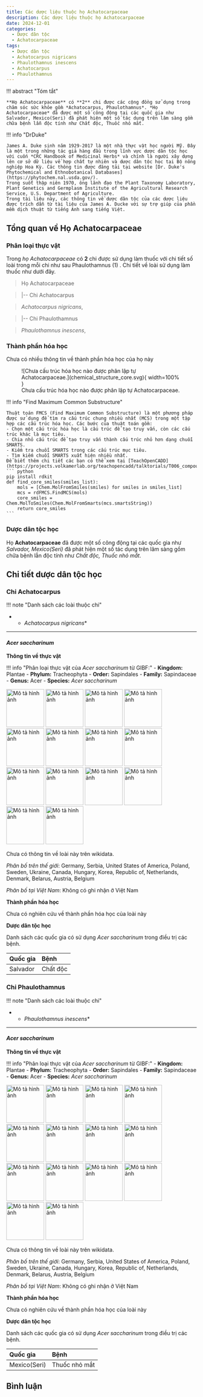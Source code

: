 ```yaml
---
title: Các dược liệu thuộc họ Achatocarpaceae
description: Các dược liệu thuộc họ Achatocarpaceae
date: 2024-12-01
categories:
  - Dược dân tộc
  - Achatocarpaceae
tags:
  - Dược dân tộc
  - Achatocarpus nigricans
  - Phaulothamnus inescens
  - Achatocarpus
  - Phaulothamnus
---
```

!!! abstract "Tóm tắt"

    **Họ Achatocarpaceae** có **2** chi được các cộng đồng sử dụng trong chăm sóc sức khỏe gồm *Achatocarpus, Phaulothamnus*. *Họ Achatocarpaceae* đã được một số công động tại các quốc gia như Salvador, Mexico(Seri) đã phát hiện một số tác dụng trên lâm sàng gồm chữa bệnh lẫn độc tính như Chất độc, Thuốc nhỏ mắt.

!!! info "DrDuke"

    James A. Duke sinh năm 1929-2017 là một nhà thực vật học người Mỹ. Đây là một trong những tác giả hàng đầu trong lĩnh vực dược dân tộc học với cuốn *CRC Handbook of Medicinal Herbs* và chính là người xây dựng lên cơ sở dữ liệu về hợp chất tự nhiên và dược dân tộc học tại Bộ nông nghiệp Hoa Kỳ. Các thông tin được đăng tải tại website [Dr. Duke's Phytochemical and Ethnobotanical Databases](https://phytochem.nal.usda.gov/). 
    Trong suốt thập niên 1970, ông lãnh đạo the Plant Taxonomy Laboratory, Plant Genetics and Germplasm Institute of the Agricultural Research Service, U.S. Department of Agriculture.
    Trong tài liệu này, các thông tin về dược dân tộc của các dược liệu được trích dẫn từ tài liệu của James A. Ducke với sự trợ giúp của phần mềm dịch thuật từ tiếng Anh sang tiếng Việt.
   
## Tổng quan về Họ Achatocarpaceae
### Phân loại thực vật
Trong *họ Achatocarpaceae* có **2** chi được sử dụng làm thuốc với chi tiết số loài trong mỗi chi như sau Phaulothamnus (1) . Chi tiết về loài sử dụng làm thuốc như dưới đây.  

>Họ Achatocarpaceae


>|-- Chi Achatocarpus

>*Achatocarpus nigricans*,

>|-- Chi Phaulothamnus

>*Phaulothamnus inescens*,

### Thành phần hóa học 

Chưa có nhiều thông tin về thành phần hóa học của họ này

<figure markdown="span">
    ![Chưa cấu trúc hóa học nào được phân lập tự Achatocarpaceae.](chemical_structure_core.svg){ width=100% }
    <figcaption>Chưa cấu trúc hóa học nào được phân lập tự Achatocarpaceae.</figcaption>
</figure>


!!! info  "Find Maximum Common Substructure"
    
    Thuật toán FMCS (Find Maximum Common Substructure) là một phương pháp được sử dụng để tìm ra cấu trúc chung nhiều nhất (MCS) trong một tập hợp các cấu trúc hóa học. Các bước của thuật toán gồm:
    - Chọn một cấu trúc hóa học là cấu trúc để tạo truy vấn, còn các cấu trúc khác là mục tiêu.
    - Chia nhỏ cấu trúc để tạo truy vấn thành cấu trúc nhỏ hơn dạng chuỗi SMARTS.
    - Kiểm tra chuỗi SMARTS trong các cấu trúc mục tiêu.
    - Tìm kiếm chuỗi SMARTS xuất hiện nhiều nhất.
    Để biết thêm chi tiết các bạn có thể xem tại [TeachOpenCADD](https://projects.volkamerlab.org/teachopencadd/talktorials/T006_compound_maximum_common_substructures.html)
    ``` python
    pip install rdkit
    def find_core_smiles(smiles_list):
        mols = [Chem.MolFromSmiles(smiles) for smiles in smiles_list]
        mcs = rdFMCS.FindMCS(mols)
        core_smiles = Chem.MolToSmiles(Chem.MolFromSmarts(mcs.smartsString))
        return core_smiles
    ```

### Dược dân tộc học

Họ **Achatocarpaceae** đã được một số công động tại các quốc gia như *Salvador, Mexico(Seri)* đã phát hiện một số tác dụng trên lâm sàng gồm chữa bệnh lẫn độc tính như *Chất độc, Thuốc nhỏ mắt*.

## Chi tiết dược dân tộc học


### Chi Achatocarpus

!!! note "Danh sách các loài thuộc chi"
    
*	 - *Achatocarpus nigricans**

---      
#### *Acer saccharinum*
**Thông tin về thực vật**

!!! info "Phân loại thực vật của *Acer saccharinum* từ GIBF:"
    - **Kingdom:** Plantae
    - **Phylum:** Tracheophyta
    - **Order:** Sapindales
    - **Family:** Sapindaceae
    - **Genus:** Acer
    - **Species:** *Acer saccharinum*

<img src="https://inaturalist-open-data.s3.amazonaws.com/photos/344118833/original.jpg" alt="Mô tả hình ảnh" width="100" height="100">
<img src="https://inaturalist-open-data.s3.amazonaws.com/photos/344118655/original.jpg" alt="Mô tả hình ảnh" width="100" height="100">
<img src="https://inaturalist-open-data.s3.amazonaws.com/photos/344118799/original.jpg" alt="Mô tả hình ảnh" width="100" height="100">
<img src="https://inaturalist-open-data.s3.amazonaws.com/photos/344118766/original.jpg" alt="Mô tả hình ảnh" width="100" height="100">
<img src="https://inaturalist-open-data.s3.amazonaws.com/photos/344170265/original.jpeg" alt="Mô tả hình ảnh" width="100" height="100">
<img src="https://inaturalist-open-data.s3.amazonaws.com/photos/344170145/original.jpeg" alt="Mô tả hình ảnh" width="100" height="100">
<img src="https://inaturalist-open-data.s3.amazonaws.com/photos/344194895/original.jpg" alt="Mô tả hình ảnh" width="100" height="100">
<img src="https://inaturalist-open-data.s3.amazonaws.com/photos/344194923/original.jpg" alt="Mô tả hình ảnh" width="100" height="100">
<img src="https://inaturalist-open-data.s3.amazonaws.com/photos/344382582/original.jpg" alt="Mô tả hình ảnh" width="100" height="100">
<img src="https://inaturalist-open-data.s3.amazonaws.com/photos/344382624/original.jpg" alt="Mô tả hình ảnh" width="100" height="100">
<img src="https://inaturalist-open-data.s3.amazonaws.com/photos/344382652/original.jpg" alt="Mô tả hình ảnh" width="100" height="100">
<img src="https://inaturalist-open-data.s3.amazonaws.com/photos/344382847/original.jpg" alt="Mô tả hình ảnh" width="100" height="100">
<img src="https://inaturalist-open-data.s3.amazonaws.com/photos/344382825/original.jpg" alt="Mô tả hình ảnh" width="100" height="100">
<img src="https://inaturalist-open-data.s3.amazonaws.com/photos/344382869/original.jpg" alt="Mô tả hình ảnh" width="100" height="100"> 

Chưa có thông tin về loài này trên wikidata.

*Phân bố trên thế giới*: Germany, Serbia, United States of America, Poland, Sweden, Ukraine, Canada, Hungary, Korea, Republic of, Netherlands, Denmark, Belarus, Austria, Belgium

*Phân bố tại Việt Nam*: Không có ghi nhận ở Việt Nam

**Thành phần hóa học**
        

Chưa có nghiên cứu về thành phần hóa học của loài này


**Dược dân tộc học**

Danh sách các quốc gia có sử dụng *Acer saccharinum* trong điều trị các bệnh. 

| Quốc gia   | Bệnh     |
|:-----------|:---------|
| Salvador   | Chất độc |




### Chi Phaulothamnus

!!! note "Danh sách các loài thuộc chi"
    
*	 - *Phaulothamnus inescens**

---      
#### *Acer saccharinum*
**Thông tin về thực vật**

!!! info "Phân loại thực vật của *Acer saccharinum* từ GIBF:"
    - **Kingdom:** Plantae
    - **Phylum:** Tracheophyta
    - **Order:** Sapindales
    - **Family:** Sapindaceae
    - **Genus:** Acer
    - **Species:** *Acer saccharinum*

<img src="https://inaturalist-open-data.s3.amazonaws.com/photos/344118833/original.jpg" alt="Mô tả hình ảnh" width="100" height="100">
<img src="https://inaturalist-open-data.s3.amazonaws.com/photos/344118655/original.jpg" alt="Mô tả hình ảnh" width="100" height="100">
<img src="https://inaturalist-open-data.s3.amazonaws.com/photos/344118799/original.jpg" alt="Mô tả hình ảnh" width="100" height="100">
<img src="https://inaturalist-open-data.s3.amazonaws.com/photos/344118766/original.jpg" alt="Mô tả hình ảnh" width="100" height="100">
<img src="https://inaturalist-open-data.s3.amazonaws.com/photos/344170265/original.jpeg" alt="Mô tả hình ảnh" width="100" height="100">
<img src="https://inaturalist-open-data.s3.amazonaws.com/photos/344170145/original.jpeg" alt="Mô tả hình ảnh" width="100" height="100">
<img src="https://inaturalist-open-data.s3.amazonaws.com/photos/344194895/original.jpg" alt="Mô tả hình ảnh" width="100" height="100">
<img src="https://inaturalist-open-data.s3.amazonaws.com/photos/344194923/original.jpg" alt="Mô tả hình ảnh" width="100" height="100">
<img src="https://inaturalist-open-data.s3.amazonaws.com/photos/344382582/original.jpg" alt="Mô tả hình ảnh" width="100" height="100">
<img src="https://inaturalist-open-data.s3.amazonaws.com/photos/344382624/original.jpg" alt="Mô tả hình ảnh" width="100" height="100">
<img src="https://inaturalist-open-data.s3.amazonaws.com/photos/344382652/original.jpg" alt="Mô tả hình ảnh" width="100" height="100">
<img src="https://inaturalist-open-data.s3.amazonaws.com/photos/344382847/original.jpg" alt="Mô tả hình ảnh" width="100" height="100">
<img src="https://inaturalist-open-data.s3.amazonaws.com/photos/344382825/original.jpg" alt="Mô tả hình ảnh" width="100" height="100">
<img src="https://inaturalist-open-data.s3.amazonaws.com/photos/344382869/original.jpg" alt="Mô tả hình ảnh" width="100" height="100"> 

Chưa có thông tin về loài này trên wikidata.

*Phân bố trên thế giới*: Germany, Serbia, United States of America, Poland, Sweden, Ukraine, Canada, Hungary, Korea, Republic of, Netherlands, Denmark, Belarus, Austria, Belgium

*Phân bố tại Việt Nam*: Không có ghi nhận ở Việt Nam

**Thành phần hóa học**
        

Chưa có nghiên cứu về thành phần hóa học của loài này


**Dược dân tộc học**

Danh sách các quốc gia có sử dụng *Acer saccharinum* trong điều trị các bệnh. 

| Quốc gia     | Bệnh          |
|:-------------|:--------------|
| Mexico(Seri) | Thuốc nhỏ mắt |





## Bình luận

<div id="giscus-container"></div>
<script src="https://giscus.app/client.js"
        data-repo="hoangson0787/CSDL-duoc-lieu"
        data-repo-id="R_kgDONbMRNA"
        data-category="Duoc lieu"
        data-category-id="DIC_kwDONbMRNM4ClklR"
        data-mapping="pathname"
        data-strict="0"
        data-reactions-enabled="1"
        data-emit-metadata="1"
        data-input-position="bottom"
        data-theme="light"
        data-lang="en"
        crossorigin="anonymous"
        async>
</script>

